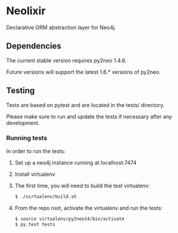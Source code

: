 # Neolixir

Declarative ORM abstraction layer for Neo4j.

## Dependencies

The current stable version requires py2neo 1.4.6.

Future versions will support the latest 1.6.* versions of py2neo.

## Testing

Tests are based on pytest and are located in the tests/ directory.

Please make sure to run and update the tests if necessary after any development.

### Running tests

In order to run the tests:

1. Set up a neo4j instance running at localhost:7474

2. Install virtualenv

3. The first time, you will need to build the test virtualenv:

    ```bash
    $ ./virtualenv/build.sh
    ```

4. From the repo root, activate the virtualenv and run the tests:

    ```bash
    $ source virtualenv/py2neo14/bin/activate
    $ py.test tests
    ```
